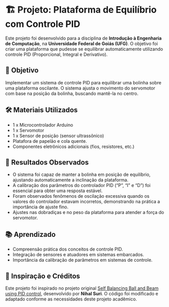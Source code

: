 # 🏗️ Projeto: Plataforma de Equilíbrio com Controle PID

Este projeto foi desenvolvido para a disciplina de **Introdução à Engenharia de Computação**, na **Universidade Federal de Goiás (UFG)**. O objetivo foi criar uma plataforma que pudesse se equilibrar automaticamente utilizando controle PID (Proporcional, Integral e Derivativo).

## 🎯 Objetivo
Implementar um sistema de controle PID para equilibrar uma bolinha sobre uma plataforma oscilante. O sistema ajusta o movimento do servomotor com base na posição da bolinha, buscando mantê-la no centro.

## 🛠️ Materiais Utilizados

- 1 x Microcontrolador Arduino
- 1 x Servomotor
- 1 x Sensor de posição (sensor ultrassônico)
- Platafora de papelão e cola quente.
- Componentes eletrônicos adicionais (fios, resistores, etc.)

## 🧪 Resultados Observados

- O sistema foi capaz de manter a bolinha em posição de equilíbrio, ajustando automaticamente a inclinação da plataforma.
- A calibração dos parâmetros do controlador PID (“P”, “I” e “D”) foi essencial para obter uma resposta estável.
- Foram observados fenômenos de oscilação excessiva quando os valores do controlador estavam incorretos, demonstrando na prática a importância de ajuste fino.
- Ajustes nas dobradiças e no peso da plataforma para atender a força do servomotor.

## 📚 Aprendizado

- Compreensão prática dos conceitos de controle PID.
- Integração de sensores e atuadores em sistemas embarcados.
- Importância da calibração de parâmetros em sistemas de controle.

## 🔗 Inspiração e Créditos
Este projeto foi inspirado no projeto original [Self Balancing Ball and Beam using PID control](https://www.hackster.io/nihalsuri/self-balancing-ball-and-beam-using-pid-control-2bfb86), desenvolvido por **Nihal Suri**. O código foi modificado e adaptado conforme as necessidades deste projeto acadêmico.
